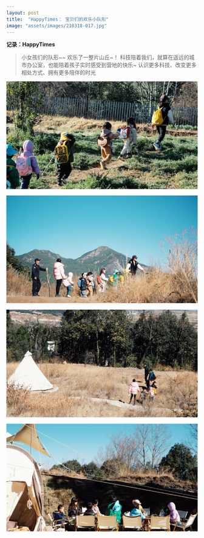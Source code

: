 ```yaml
---
layout: post
title:  "HappyTimes： 宝贝们的欢乐小队形"
image: "assets/images/210318-017.jpg"
---
```


**记录：HappyTimes**  

> 小女孩们的队形~~  欢乐了一整片山丘~！
> 科技陪着我们，就算在遥远的城市办公室，也能陪着孩子实时感受到营地的快乐~
> 认识更多科技、改变更多相处方式、拥有更多陪伴的时光


 
![017](../assets/images/210318-017.jpg)  

![018](../assets/images/210318-018.jpg) 
 
![019](../assets/images/210318-019.jpg)  

![020](../assets/images/210318-020.jpg)  
